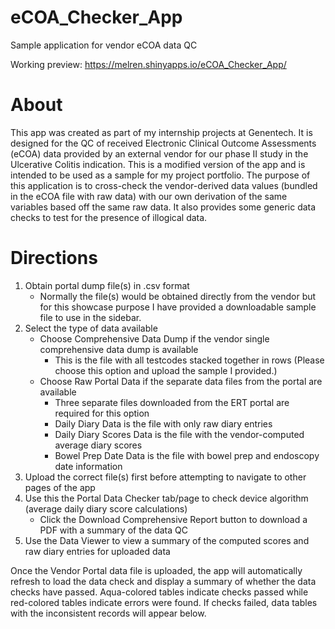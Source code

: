 # eCOA_Checker_App
Sample application for vendor eCOA data QC

Working preview: https://melren.shinyapps.io/eCOA_Checker_App/

# About
This app was created as part of my internship projects at Genentech. It is designed for the QC of received Electronic Clinical Outcome Assessments (eCOA) data provided by an external vendor for our phase II study in the Ulcerative Colitis indication. This is a modified version of the app and is intended to be used as a sample for my project portfolio. The purpose of this application is to cross-check the vendor-derived data values (bundled in the eCOA file with raw data) with our own derivation of the same variables based off the same raw data. It also provides some generic data checks to test for the presence of illogical data.

# Directions
1. Obtain portal dump file(s) in .csv format
    * Normally the file(s) would be obtained directly from the vendor but for this showcase purpose I have provided a downloadable sample file to use in the sidebar.
2. Select the type of data available
    * Choose Comprehensive Data Dump if the vendor single comprehensive data dump is available
      * This is the file with all testcodes stacked together in rows (Please choose this option and upload the sample I provided.)
    * Choose Raw Portal Data if the separate data files from the portal are available
      * Three separate files downloaded from the ERT portal are required for this option
      * Daily Diary Data is the file with only raw diary entries
      * Daily Diary Scores Data is the file with the vendor-computed average diary scores
      * Bowel Prep Date Data is the file with bowel prep and endoscopy date information
3. Upload the correct file(s) first before attempting to navigate to other pages of the app
4. Use this the Portal Data Checker tab/page to check device algorithm (average daily diary score calculations)
    * Click the Download Comprehensive Report button to download a PDF with a summary of the data QC
5. Use the Data Viewer to view a summary of the computed scores and raw diary entries for uploaded data

Once the Vendor Portal data file is uploaded, the app will automatically refresh to load the data check and display a summary of whether the data checks have passed. Aqua-colored tables indicate checks passed while red-colored tables indicate errors were found. If checks failed, data tables with the inconsistent records will appear below.

